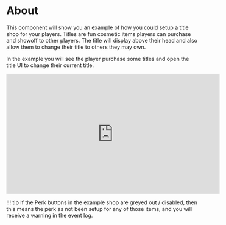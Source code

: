 # About

This component will show you an example of how you could setup a title shop for your players.  Titles are fun cosmetic items players can purchase and showoff to other players.  The title will display above their head and also allow them to change their title to others they may own.

In the example you will see the player purchase some titles and open the title UI to change their current title.

<iframe width="560" height="315" src="https://www.youtube.com/embed/Uxmyx0cOYag" title="YouTube video player" frameborder="0" allow="accelerometer; autoplay; clipboard-write; encrypted-media; gyroscope; picture-in-picture" allowfullscreen></iframe>

!!! tip
	If the Perk buttons in the example shop are greyed out / disabled, then this means the perk as not been setup for any of those items, and you will receive a warning in the event log.